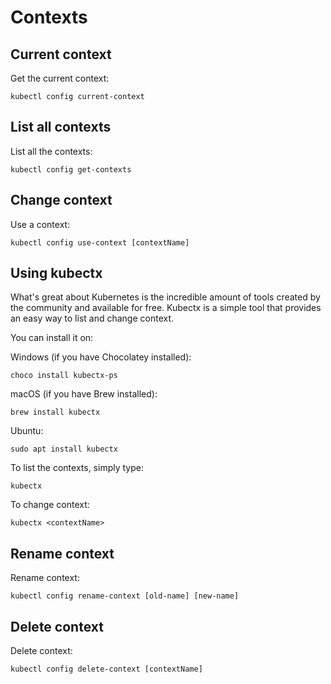 # Contexts

## Current context

Get the current context:

    kubectl config current-context

## List all contexts

List all the contexts:

    kubectl config get-contexts

## Change context

Use a context:

    kubectl config use-context [contextName]

## Using kubectx

What's great about Kubernetes is the incredible amount of tools created by the community and available for free.  Kubectx is a simple tool that provides an easy way to list and change context.

You can install it on:

Windows (if you have Chocolatey installed):

    choco install kubectx-ps

macOS (if you have Brew installed):

    brew install kubectx

Ubuntu:

    sudo apt install kubectx

To list the contexts, simply type:

    kubectx

To change context:

    kubectx <contextName>

## Rename context

Rename context:

    kubectl config rename-context [old-name] [new-name]

## Delete context

Delete context:

    kubectl config delete-context [contextName]